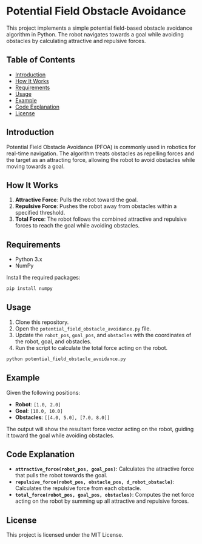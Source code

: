 # Potential Field Obstacle Avoidance

This project implements a simple potential field-based obstacle avoidance algorithm in Python. The robot navigates towards a goal while avoiding obstacles by calculating attractive and repulsive forces.

## Table of Contents
- [Introduction](#introduction)
- [How It Works](#how-it-works)
- [Requirements](#requirements)
- [Usage](#usage)
- [Example](#example)
- [Code Explanation](#code-explanation)
- [License](#license)

## Introduction
Potential Field Obstacle Avoidance (PFOA) is commonly used in robotics for real-time navigation. The algorithm treats obstacles as repelling forces and the target as an attracting force, allowing the robot to avoid obstacles while moving towards a goal.

## How It Works
1. **Attractive Force**: Pulls the robot toward the goal.
2. **Repulsive Force**: Pushes the robot away from obstacles within a specified threshold.
3. **Total Force**: The robot follows the combined attractive and repulsive forces to reach the goal while avoiding obstacles.



## Requirements
- Python 3.x
- NumPy

Install the required packages:
```bash
pip install numpy
```

## Usage
1. Clone this repository.
2. Open the `potential_field_obstacle_avoidance.py` file.
3. Update the `robot_pos`, `goal_pos`, and `obstacles` with the coordinates of the robot, goal, and obstacles.
4. Run the script to calculate the total force acting on the robot.

```bash
python potential_field_obstacle_avoidance.py
```


## Example
Given the following positions:

- **Robot**: `[1.0, 2.0]`
- **Goal**: `[10.0, 10.0]`
- **Obstacles**: `[[4.0, 5.0], [7.0, 8.0]]`

The output will show the resultant force vector acting on the robot, guiding it toward the goal while avoiding obstacles.

## Code Explanation
- **`attractive_force(robot_pos, goal_pos)`**: Calculates the attractive force that pulls the robot towards the goal.
- **`repulsive_force(robot_pos, obstacle_pos, d_robot_obstacle)`**: Calculates the repulsive force from each obstacle.
- **`total_force(robot_pos, goal_pos, obstacles)`**: Computes the net force acting on the robot by summing up all attractive and repulsive forces.

## License
This project is licensed under the MIT License.

